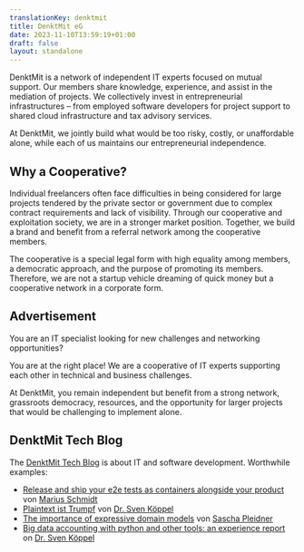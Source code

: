 ```yaml
---
translationKey: denktmit
title: DenktMit eG
date: 2023-11-10T13:59:19+01:00
draft: false
layout: standalone
---
```


DenktMit is a network of independent IT experts focused on mutual support. Our members share knowledge, experience, and assist in the mediation of projects. We collectively invest in entrepreneurial infrastructures – from employed software developers for project support to shared cloud infrastructure and tax advisory services. 

At DenktMit, we jointly build what would be too risky, costly, or unaffordable alone, while each of us maintains our entrepreneurial independence.

## Why a Cooperative?
Individual freelancers often face difficulties in being considered for large projects tendered by the private sector or government due to complex contract requirements and lack of visibility. Through our cooperative and exploitation society, we are in a stronger market position. Together, we build a brand and benefit from a referral network among the cooperative members.

The cooperative is a special legal form with high equality among members, a democratic approach, and the purpose of promoting its members. Therefore, we are not a startup vehicle dreaming of quick money but a cooperative network in a corporate form.

## Advertisement
You are an IT specialist looking for new challenges and networking opportunities? 

You are at the right place! We are a cooperative of IT experts supporting each other in technical and business challenges. 

At DenktMit, you remain independent but benefit from a strong network, grassroots democracy, resources, and the opportunity for larger projects that would be challenging to implement alone.

## DenktMit Tech Blog
The [DenktMit Tech Blog](https://denktmit.de/blog/) is about IT and software development. Worthwhile examples:
- [Release and ship your e2e tests as containers alongside your product
  ](https://denktmit.de/blog/2021/11/21/release-and-ship-your-e2e-tests-as-containers-alongside-your-product/) von [Marius Schmidt](https://www.linkedin.com/in/marius-schmidt-36a36a74/)
- [Plaintext ist Trumpf](https://denktmit.de/blog/2021/06/08/plaintext-ist-trumpf/) von [Dr. Sven Köppel](https://svenk.org) 
- [The importance of expressive domain models](https://denktmit.de/blog/2022/03/15/the-importance-of-expressive-domain-models/) von [Sascha Pleidner](https://bleidner.me)
- [Big data accounting with python and other tools: an experience report](https://denktmit.de/blog/2022/02/03/big-data-accounting-with-python-and-other-tools-an-experience-report/) on [Dr. Sven Köppel](https://svenk.org) 
